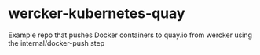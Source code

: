 # wercker-kubernetes-quay

Example repo that pushes Docker containers to quay.io from wercker using the internal/docker-push step

